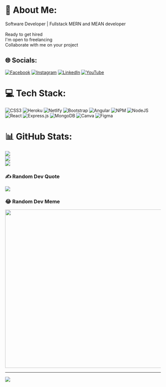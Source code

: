 # 💫 About Me:
Software Developer | Fullstack MERN and MEAN developer<br><br>Ready to get hired<br>I'm open to freelancing<br>Collaborate with me on your project<br>


## 🌐 Socials:
[![Facebook](https://img.shields.io/badge/Facebook-%231877F2.svg?logo=Facebook&logoColor=white)](https://facebook.com/gauravsahdz) [![Instagram](https://img.shields.io/badge/Instagram-%23E4405F.svg?logo=Instagram&logoColor=white)](https://instagram.com/iii.gaurav) [![LinkedIn](https://img.shields.io/badge/LinkedIn-%230077B5.svg?logo=linkedin&logoColor=white)](https://linkedin.com/in/gauravsahdz) [![YouTube](https://img.shields.io/badge/YouTube-%23FF0000.svg?logo=YouTube&logoColor=white)](https://youtube.com/@gauravsahofficial) 

# 💻 Tech Stack:
![CSS3](https://img.shields.io/badge/css3-%231572B6.svg?style=for-the-badge&logo=css3&logoColor=white) ![Heroku](https://img.shields.io/badge/heroku-%23430098.svg?style=for-the-badge&logo=heroku&logoColor=white) ![Netlify](https://img.shields.io/badge/netlify-%23000000.svg?style=for-the-badge&logo=netlify&logoColor=#00C7B7) ![Bootstrap](https://img.shields.io/badge/bootstrap-%23563D7C.svg?style=for-the-badge&logo=bootstrap&logoColor=white) ![Angular](https://img.shields.io/badge/angular-%23DD0031.svg?style=for-the-badge&logo=angular&logoColor=white) ![NPM](https://img.shields.io/badge/NPM-%23000000.svg?style=for-the-badge&logo=npm&logoColor=white) ![NodeJS](https://img.shields.io/badge/node.js-6DA55F?style=for-the-badge&logo=node.js&logoColor=white) ![React](https://img.shields.io/badge/react-%2320232a.svg?style=for-the-badge&logo=react&logoColor=%2361DAFB) ![Express.js](https://img.shields.io/badge/express.js-%23404d59.svg?style=for-the-badge&logo=express&logoColor=%2361DAFB) ![MongoDB](https://img.shields.io/badge/MongoDB-%234ea94b.svg?style=for-the-badge&logo=mongodb&logoColor=white) ![Canva](https://img.shields.io/badge/Canva-%2300C4CC.svg?style=for-the-badge&logo=Canva&logoColor=white) 	![Figma](https://img.shields.io/badge/figma-%23F24E1E.svg?style=for-the-badge&logo=figma&logoColor=white)
# 📊 GitHub Stats:
![](https://github-readme-stats.vercel.app/api?username=gauravsahdz&theme=onedark&hide_border=false&include_all_commits=false&count_private=false)<br/>
![](https://github-readme-streak-stats.herokuapp.com/?user=gauravsahdz&theme=onedark&hide_border=false)<br/>
![](https://github-readme-stats.vercel.app/api/top-langs/?username=gauravsahdz&theme=onedark&hide_border=false&include_all_commits=false&count_private=false&layout=compact)

### ✍️ Random Dev Quote
![](https://quotes-github-readme.vercel.app/api?type=horizontal&theme=radical)

### 😂 Random Dev Meme
<img src="https://rm.up.railway.app/" width="512px"/>

---
[![](https://visitcount.itsvg.in/api?id=gauravsahdz&icon=0&color=0)](https://visitcount.itsvg.in)

<!-- Proudly created with GPRM ( https://gprm.itsvg.in ) -->
